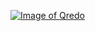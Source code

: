 <a href="https://docs.gtipalliance.org" rel="GTiP Docs">![Image of Qredo](https://s3-us-west-1.amazonaws.com/qredo-assets/logo_small_white.png)</a>
